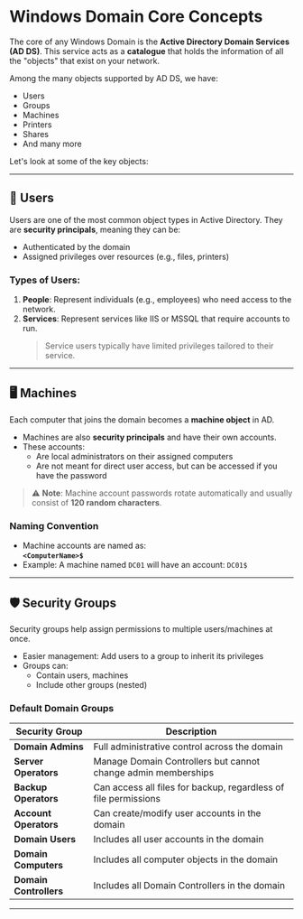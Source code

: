 # Windows Domain Core Concepts

The core of any Windows Domain is the **Active Directory Domain Services (AD DS)**. This service acts as a **catalogue** that holds the information of all the "objects" that exist on your network.

Among the many objects supported by AD DS, we have:

- Users
- Groups
- Machines
- Printers
- Shares
- And many more

Let's look at some of the key objects:

---

## 👤 Users

Users are one of the most common object types in Active Directory. They are **security principals**, meaning they can be:

- Authenticated by the domain
- Assigned privileges over resources (e.g., files, printers)

### Types of Users:

1. **People**: Represent individuals (e.g., employees) who need access to the network.
2. **Services**: Represent services like IIS or MSSQL that require accounts to run.  
   > Service users typically have limited privileges tailored to their service.

---

## 🖥️ Machines

Each computer that joins the domain becomes a **machine object** in AD.

- Machines are also **security principals** and have their own accounts.
- These accounts:
  - Are local administrators on their assigned computers
  - Are not meant for direct user access, but can be accessed if you have the password

> ⚠️ **Note**: Machine account passwords rotate automatically and usually consist of **120 random characters**.

### Naming Convention

- Machine accounts are named as:  
  **`<ComputerName>$`**
- Example: A machine named `DC01` will have an account: `DC01$`

---

## 🛡️ Security Groups

Security groups help assign permissions to multiple users/machines at once.

- Easier management: Add users to a group to inherit its privileges
- Groups can:
  - Contain users, machines
  - Include other groups (nested)

### Default Domain Groups

| Security Group     | Description |
|--------------------|-------------|
| **Domain Admins**  | Full administrative control across the domain |
| **Server Operators** | Manage Domain Controllers but cannot change admin memberships |
| **Backup Operators** | Can access all files for backup, regardless of file permissions |
| **Account Operators** | Can create/modify user accounts in the domain |
| **Domain Users**   | Includes all user accounts in the domain |
| **Domain Computers** | Includes all computer objects in the domain |
| **Domain Controllers** | Includes all Domain Controllers in the domain |

---

